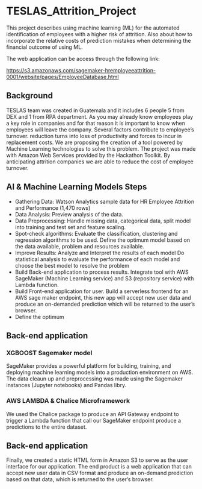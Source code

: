 # TESLAS_Attrition_Project

This project describes using machine learning (ML) for the automated identification of employees with a higher risk of attrition. Also about how to incorporate the relative costs of prediction mistakes when determining the financial outcome of using ML.

The web application can be access through the following link:

https://s3.amazonaws.com/sagemaker-hremployeeattrition-0001/website/pages/EmployeeDatabase.html

## Background

TESLAS team was created in Guatemala and it includes 6 people 5 from DEX and 1 from RPA department. As you may already know employees play a key role in companies and for that reason it is important to know when employees will leave the company. Several factors contribute to employee’s turnover. reduction turns into loss of productivity and forces to incur in replacement costs.
We are proposing the creation of a tool powered by Machine Learning technologies to solve this problem.  The project was made with Amazon Web Services provided by the Hackathon Toolkit.  By anticipating attrition companies we are able to reduce the cost of employee turnover.


## AI & Machine Learning Models Steps

* Gathering Data: Watson Analytics sample data for HR Employee Attrition and Performance (1,470 rows)
*	Data Analysis: Preview analysis of the data.
*	Data Preprocessing: Handle missing data, categorical data, split model into training and test set and feature scaling.
*	Spot-check algorithms:  Evaluate the classification, clustering and regression algorithms to be used. Define the optimum model based on the data available, problem and resources available.
*	Improve Results: Analyze and Interpret the results of each model Do statistical analysis to evaluate the performance of each model and choose the best model to resolve the problem
*	Build Back-end application to process results. Integrate tool with AWS SageMaker (Machine Learning service) and S3 (repository service) with Lambda function.
*	Build Front-end application for user. Build a serverless frontend for an AWS sage maker endpoint, this new app will accept new user data and produce an on-demanded prediction which will be returned to the user’s browser.
*	Define the optimum 

## Back-end application

### XGBOOST Sagemaker model 

SageMaker provides a powerful platform for building, training, and deploying machine learning models into a production environment on AWS. The data cleaun up and preprocessing was made using the Sagemaker instances (Jupyter notebooks) and Pandas libry.
  
### AWS LAMBDA & Chalice Microframework

We used the Chalice package to produce an API Gateway endpoint to trigger a Lambda function that call our SageMaker endpoint produce a predictions to the entire dataset.

## Back-end application

Finally, we created a static HTML form in Amazon S3 to serve as the user interface for our application. The end product is a web application that can accept new user data in CSV format and produce an on-demand prediction based on that data, which is returned to the user’s browser. 
